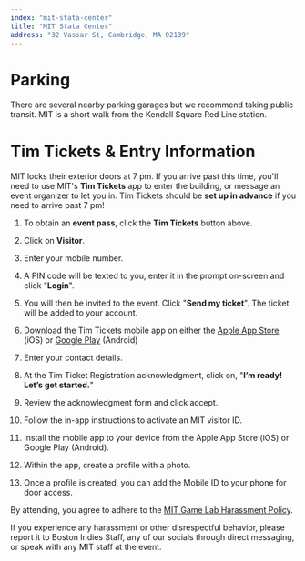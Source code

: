 ```yaml
---
index: "mit-stata-center"
title: "MIT Stata Center"
address: "32 Vassar St, Cambridge, MA 02139"
---
```


# Parking
There are several nearby parking garages but we recommend taking public transit. MIT is a short walk from the Kendall Square Red Line station.

# Tim Tickets & Entry Information

MIT locks their exterior doors at 7 pm. If you arrive past this time, you'll need to use MIT's **Tim Tickets** app to enter the building, or message an event organizer to let you in. Tim Tickets should be **set up in advance** if you need to arrive past 7 pm!

1. To obtain an **event pass**, click the **Tim Tickets** button above.
2. Click on **Visitor**.
3. Enter your mobile number.
4. A PIN code will be texted to you, enter it in the prompt on-screen and click "**Login**".
5. You will then be invited to the event. Click "**Send my ticket**". The ticket will be added to your account.
6. Download the Tim Tickets mobile app on either the [Apple App Store](https://apps.apple.com/app/mit-tim-tickets/id1581835477) (iOS) or [Google Play](https://play.google.com/store/apps/details?id=edu.mit.timtickets) (Android)


6. Enter your contact details.
7. At the Tim Ticket Registration acknowledgment, click on, "**I’m ready! Let’s get started.**"
8. Review the acknowledgment form and click accept.
9. Follow the in-app instructions to activate an MIT visitor ID.
10. Install the mobile app to your device from the Apple App Store (iOS) or Google Play (Android).
11. Within the app, create a profile with a photo.
12. Once a profile is created, you can add the Mobile ID to your phone for door access.

By attending, you agree to adhere to the [MIT Game Lab Harassment Policy](http://gamelab.mit.edu/harassment-policy/).

If you experience any harassment or other disrespectful behavior, please report it to Boston Indies Staff, any of our socials through direct messaging, or speak with any MIT staff at the event.